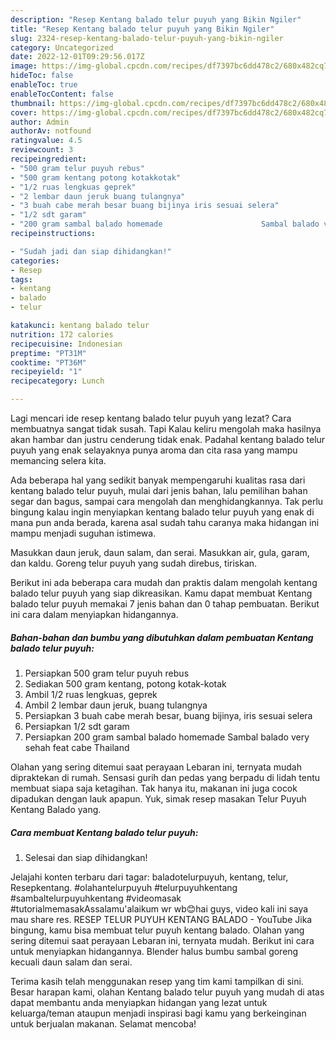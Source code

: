 ```yaml
---
description: "Resep Kentang balado telur puyuh yang Bikin Ngiler"
title: "Resep Kentang balado telur puyuh yang Bikin Ngiler"
slug: 2324-resep-kentang-balado-telur-puyuh-yang-bikin-ngiler
category: Uncategorized
date: 2022-12-01T09:29:56.017Z
image: https://img-global.cpcdn.com/recipes/df7397bc6dd478c2/680x482cq70/kentang-balado-telur-puyuh-foto-resep-utama.jpg
hideToc: false
enableToc: true
enableTocContent: false
thumbnail: https://img-global.cpcdn.com/recipes/df7397bc6dd478c2/680x482cq70/kentang-balado-telur-puyuh-foto-resep-utama.jpg
cover: https://img-global.cpcdn.com/recipes/df7397bc6dd478c2/680x482cq70/kentang-balado-telur-puyuh-foto-resep-utama.jpg
author: Admin
authorAv: notfound
ratingvalue: 4.5
reviewcount: 3
recipeingredient:
- "500 gram telur puyuh rebus"
- "500 gram kentang potong kotakkotak"
- "1/2 ruas lengkuas geprek"
- "2 lembar daun jeruk buang tulangnya"
- "3 buah cabe merah besar buang bijinya iris sesuai selera"
- "1/2 sdt garam"
- "200 gram sambal balado homemade                      Sambal balado very sehah feat cabe Thailand"
recipeinstructions:

- "Sudah jadi dan siap dihidangkan!"
categories:
- Resep
tags:
- kentang
- balado
- telur

katakunci: kentang balado telur 
nutrition: 172 calories
recipecuisine: Indonesian
preptime: "PT31M"
cooktime: "PT36M"
recipeyield: "1"
recipecategory: Lunch

---
```



Lagi mencari ide resep kentang balado telur puyuh yang lezat? Cara membuatnya sangat tidak susah. Tapi Kalau keliru mengolah maka hasilnya akan hambar dan justru cenderung tidak enak. Padahal kentang balado telur puyuh yang enak selayaknya punya aroma dan cita rasa yang mampu memancing selera kita.


Ada beberapa hal yang sedikit banyak mempengaruhi kualitas rasa dari kentang balado telur puyuh, mulai dari jenis bahan, lalu pemilihan bahan segar dan bagus, sampai cara mengolah dan menghidangkannya. Tak perlu bingung kalau ingin menyiapkan kentang balado telur puyuh yang enak di mana pun anda berada, karena asal sudah tahu caranya maka hidangan ini mampu menjadi suguhan istimewa.

Masukkan daun jeruk, daun salam, dan serai. Masukkan air, gula, garam, dan kaldu. Goreng telur puyuh yang sudah direbus, tiriskan.


Berikut ini ada beberapa cara mudah dan praktis dalam mengolah kentang balado telur puyuh yang siap dikreasikan. Kamu dapat membuat Kentang balado telur puyuh memakai 7 jenis bahan dan 0 tahap pembuatan. Berikut ini cara dalam menyiapkan hidangannya.

<!--inarticleads1-->

##### Bahan-bahan dan bumbu yang dibutuhkan dalam pembuatan Kentang balado telur puyuh:

1. Persiapkan 500 gram telur puyuh rebus
1. Sediakan 500 gram kentang, potong kotak-kotak
1. Ambil 1/2 ruas lengkuas, geprek
1. Ambil 2 lembar daun jeruk, buang tulangnya
1. Persiapkan 3 buah cabe merah besar, buang bijinya, iris sesuai selera
1. Persiapkan 1/2 sdt garam
1. Persiapkan 200 gram sambal balado homemade                      Sambal balado very sehah feat cabe Thailand


Olahan yang sering ditemui saat perayaan Lebaran ini, ternyata mudah dipraktekan di rumah. Sensasi gurih dan pedas yang berpadu di lidah tentu membuat siapa saja ketagihan. Tak hanya itu, makanan ini juga cocok dipadukan dengan lauk apapun. Yuk, simak resep masakan Telur Puyuh Kentang Balado yang. 

<!--inarticleads2-->

##### Cara membuat Kentang balado telur puyuh:


1. Selesai dan siap dihidangkan!

Jelajahi konten terbaru dari tagar: baladotelurpuyuh, kentang, telur, Resepkentang. #olahantelurpuyuh #telurpuyuhkentang #sambaltelurpuyuhkentang #videomasak #tutorialmemasakAssalamu&#39;alaikum wr wb😊hai guys, video kali ini saya mau share res. RESEP TELUR PUYUH KENTANG BALADO - YouTube Jika bingung, kamu bisa membuat telur puyuh kentang balado. Olahan yang sering ditemui saat perayaan Lebaran ini, ternyata mudah. Berikut ini cara untuk menyiapkan hidangannya. Blender halus bumbu sambal goreng kecuali daun salam dan serai. 

Terima kasih telah menggunakan resep yang tim kami tampilkan di sini. Besar harapan kami, olahan Kentang balado telur puyuh yang mudah di atas dapat membantu anda menyiapkan hidangan yang lezat untuk keluarga/teman ataupun menjadi inspirasi bagi kamu yang berkeinginan untuk berjualan makanan. Selamat mencoba!
